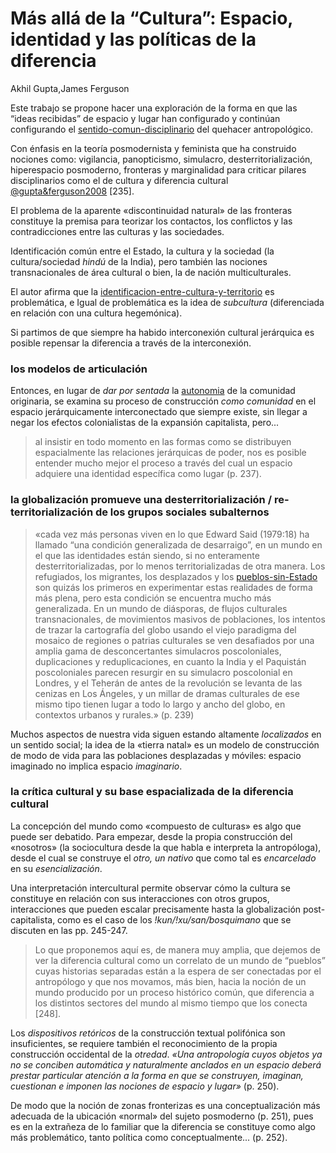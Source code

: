 # Más allá de la “Cultura”: Espacio, identidad y las políticas de la diferencia

Akhil Gupta,James Ferguson

Este trabajo se propone hacer una exploración de la forma en que las “ideas recibidas” de espacio y lugar han configurado y continúan configurando el [sentido-comun-disciplinario](sentido-comun-disciplinario.md) del quehacer antropológico.

Con énfasis en la teoría posmodernista y feminista que ha construido nociones como: vigilancia, panopticismo, simulacro, desterritorialización, hiperespacio posmoderno, fronteras y marginalidad para criticar pilares disciplinarios como el de cultura y diferencia cultural [@gupta&ferguson2008](@gupta&ferguson2008.md) [235].

El problema de la aparente «discontinuidad natural» de las fronteras constituye la premisa para teorizar los contactos, los conflictos y las contradicciones entre las culturas y las sociedades.

Identificación común entre el Estado, la cultura y la sociedad (la cultura/sociedad *hindú* de la India), pero también las nociones transnacionales de área cultural o bien, la de nación multiculturales.

El autor afirma que la [identificacion-entre-cultura-y-territorio](identificacion-entre-cultura-y-territorio.md) es problemática, e Igual de problemática es la idea de *subcultura* (diferenciada en relación con una cultura hegemónica).

Si partimos de que siempre ha habido interconexión cultural jerárquica es posible repensar la diferencia a través de la interconexión.

### los modelos de articulación

Entonces, en lugar de *dar por sentada* la [autonomia](autonomia.md) de la comunidad originaria, se examina su proceso de construcción *como comunidad* en el espacio jerárquicamente interconectado que siempre existe, sin llegar a negar los efectos colonialistas de la expansión capitalista, pero...

 >
 > al insistir en todo momento en las formas como se distribuyen espacialmente las relaciones jerárquicas de poder, nos es posible entender mucho mejor el proceso a través del cual un espacio adquiere una identidad específica como lugar (p. 237).

### la globalización promueve una desterritorialización / re-territorialización de los grupos sociales subalternos

 >
 > «cada vez más personas viven en lo que Edward Said (1979:18) ha llamado “una condición generalizada de desarraigo”, en un mundo en el que las identidades están siendo, si no enteramente desterritorializadas, por lo menos territorializadas de otra manera. Los refugiados, los migrantes, los desplazados y los [pueblos-sin-Estado](pueblos-sin-Estado.md) son quizás los primeros en experimentar estas realidades de forma más plena, pero esta condición se encuentra mucho más generalizada. En un mundo de diásporas, de flujos culturales transnacionales, de movimientos masivos de poblaciones, los intentos de trazar la cartografía del globo usando el viejo paradigma del mosaico de regiones o patrias culturales se ven desafiados por una amplia gama de desconcertantes simulacros poscoloniales, duplicaciones y reduplicaciones, en cuanto la India y el Paquistán poscoloniales parecen resurgir en su simulacro poscolonial en Londres, y el Teherán de antes de la revolución se levanta de las cenizas en Los Ángeles, y un millar de dramas culturales de ese mismo tipo tienen lugar a todo lo largo y ancho del globo, en contextos urbanos y rurales.» (p. 239)

Muchos aspectos de nuestra vida siguen estando altamente *localizados* en un sentido social; la idea de la «tierra natal» es un modelo de construcción de modo de vida para las poblaciones desplazadas y móviles: espacio imaginado no implica espacio *imaginario*.

### la crítica cultural y su base espacializada de la diferencia cultural

La concepción del mundo como «compuesto de culturas» es algo que puede ser debatido. Para empezar, desde la propia construcción del «nosotros» (la sociocultura desde la que habla e interpreta la antropóloga), desde el cual se construye el *otro, un nativo* que como tal es *encarcelado* en su *esencialización*.

Una interpretación intercultural permite observar cómo la cultura se constituye en relación con sus interacciones con otros grupos, interacciones que pueden escalar precisamente hasta la globalización post-capitalista, como es el caso de los *!kun/!xu/san/bosquimano* que se discuten en las pp. 245-247.

 >
 > Lo que proponemos aquí es, de manera muy amplia, que dejemos de ver la diferencia cultural como un correlato de un mundo de “pueblos” cuyas historias separadas están a la espera de ser conectadas por el antropólogo y que nos movamos, más bien, hacia la noción de un mundo producido por un proceso histórico común, que diferencia a los distintos sectores del mundo al mismo tiempo que los conecta [248].

Los *dispositivos retóricos* de la construcción textual polifónica son insuficientes, se requiere también el reconocimiento de la propia construcción occidental de la *otredad*. *«Una antropología cuyos objetos ya no se conciben automática y naturalmente anclados en un espacio deberá prestar particular atención a la forma en que se construyen, imaginan, cuestionan e imponen las nociones de espacio y lugar»* (p. 250).

De modo que la noción de zonas fronterizas es una conceptualización más adecuada de la ubicación «normal» del sujeto posmoderno (p. 251), pues es en la extrañeza de lo familiar que la diferencia se constituye como algo más problemático, tanto política como conceptualmente... (p. 252).
